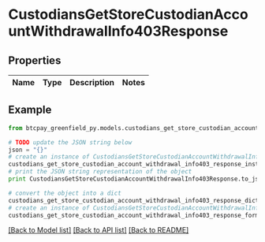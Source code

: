 # CustodiansGetStoreCustodianAccountWithdrawalInfo403Response


## Properties
Name | Type | Description | Notes
------------ | ------------- | ------------- | -------------

## Example

```python
from btcpay_greenfield_py.models.custodians_get_store_custodian_account_withdrawal_info403_response import CustodiansGetStoreCustodianAccountWithdrawalInfo403Response

# TODO update the JSON string below
json = "{}"
# create an instance of CustodiansGetStoreCustodianAccountWithdrawalInfo403Response from a JSON string
custodians_get_store_custodian_account_withdrawal_info403_response_instance = CustodiansGetStoreCustodianAccountWithdrawalInfo403Response.from_json(json)
# print the JSON string representation of the object
print CustodiansGetStoreCustodianAccountWithdrawalInfo403Response.to_json()

# convert the object into a dict
custodians_get_store_custodian_account_withdrawal_info403_response_dict = custodians_get_store_custodian_account_withdrawal_info403_response_instance.to_dict()
# create an instance of CustodiansGetStoreCustodianAccountWithdrawalInfo403Response from a dict
custodians_get_store_custodian_account_withdrawal_info403_response_form_dict = custodians_get_store_custodian_account_withdrawal_info403_response.from_dict(custodians_get_store_custodian_account_withdrawal_info403_response_dict)
```
[[Back to Model list]](../README.md#documentation-for-models) [[Back to API list]](../README.md#documentation-for-api-endpoints) [[Back to README]](../README.md)


